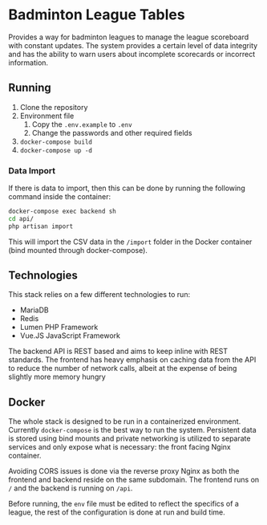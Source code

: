 # Badminton League Tables

Provides a way for badminton leagues to manage the league scoreboard with constant updates. The system provides a 
certain level of data integrity and has the ability to warn users about incomplete scorecards or incorrect information.

## Running
1. Clone the repository
2. Environment file
   1. Copy the `.env.example` to `.env`
   2. Change the passwords and other required fields
3. `docker-compose build`
5. `docker-compose up -d`

### Data Import
If there is data to import, then this can be done by running the 
following command inside the container:
```bash
docker-compose exec backend sh
cd api/
php artisan import
```

This will import the CSV data in the `/import` folder in the Docker
container (bind mounted through docker-compose). 

## Technologies
This stack relies on a few different technologies to run:
- MariaDB
- Redis
- Lumen PHP Framework
- Vue.JS JavaScript Framework

The backend API is REST based and aims to keep inline with REST standards. The frontend has heavy emphasis on caching
data from the API to reduce the number of network calls, albeit at the expense of being slightly more memory hungry

## Docker
The whole stack is designed to be run in a containerized environment. Currently `docker-compose` is the best way to run
the system. Persistent data is stored using bind mounts and private networking is utilized to separate services and 
only expose what is necessary: the front facing Nginx container.

Avoiding CORS issues is done via the reverse proxy Nginx as both the frontend and backend reside on the same subdomain.
The frontend runs on `/` and the backend is running on `/api`.

Before running, the `env` file must be edited to reflect the specifics of a league, the rest of the configuration is 
done at run and build time.
